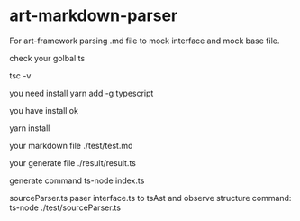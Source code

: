 # art-markdown-parser
For art-framework parsing .md file to mock interface and mock base file.

check your golbal ts

tsc -v

you need install
yarn add -g typescript

you have install
ok

yarn install

your markdown file ./test/test.md

your generate file ./result/result.ts

generate command
ts-node index.ts



sourceParser.ts
paser interface.ts to tsAst and observe structure
command: ts-node ./test/sourceParser.ts